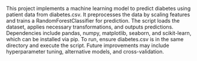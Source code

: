 This project implements a machine learning model to predict diabetes using patient data from diabetes.csv. It preprocesses the data by scaling features and trains a RandomForestClassifier for prediction. The script loads the dataset, applies necessary transformations, and outputs predictions. Dependencies include pandas, numpy, matplotlib, seaborn, and scikit-learn, which can be installed via pip. To run, ensure diabetes.csv is in the same directory and execute the script. Future improvements may include hyperparameter tuning, alternative models, and cross-validation.


